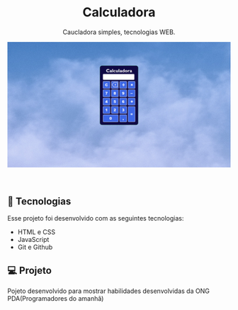 <h1 align="center"> Calculadora </h1>

<p align="center">
Caucladora simples, tecnologias WEB. <br/>

<p align="center">
  <img alt=" foto do projeto caucladora" src="../.github/Captura.png">
</p>



<br>



## 🚀 Tecnologias

Esse projeto foi desenvolvido com as seguintes tecnologias:

- HTML e CSS
- JavaScript
- Git e Github

## 💻 Projeto

Pojeto desenvolvido para mostrar habilidades desenvolvidas da ONG PDA(Programadores do amanhã)

